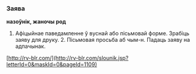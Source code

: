 ### Заява
**назоўнік, жаночы род**

1. Афіцыйнае паведамленне ў вуснай або пісьмовай форме. Зрабіць заяву для друку. 2. Пісьмовая просьба аб чым-н. Падаць заяву на адпачынак.

<a rel="author">[http://rv-blr.com/](http://rv-blr.com/slounik.jsp?letterId=0&maskId=0&pageId=1109)</a>
